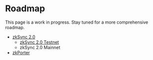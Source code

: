 # Roadmap

This page is a work in progress. Stay tuned for a more comprehensive roadmap.

- [zkSync 2.0](https://blog.matter-labs.io/zksync-2-0-hello-ethereum-ca48588de179)
  - [zkSync 2.0 Testnet](https://blog.matter-labs.io/zksync-2-0-developer-update-d25417f16446)
  - zkSync 2.0 Mainnet
- [zkPorter](https://blog.matter-labs.io/zkporter-a-breakthrough-in-l2-scaling-ed5e48842fbf)
